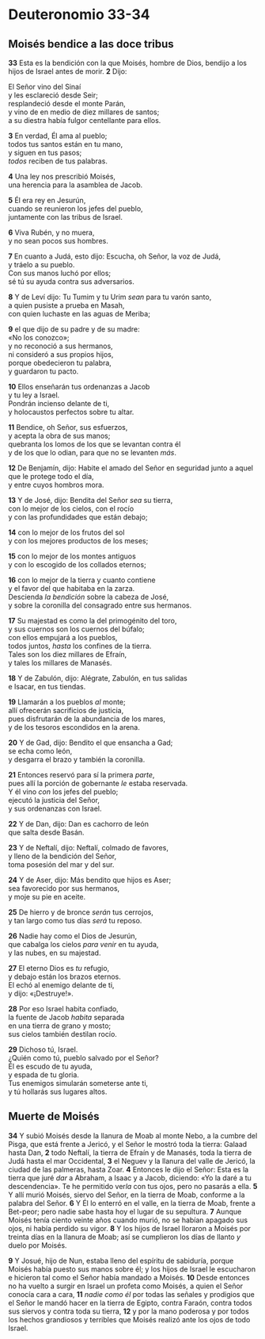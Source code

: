 # Deuteronomio 33-34

## **Moisés bendice a las doce tribus**

**33** Esta es la bendición con la que Moisés, hombre de Dios, bendijo a los hijos de Israel antes de morir. **2** Dijo:

El Señor vino del Sinaí  
y les esclareció desde Seir;  
resplandeció desde el monte Parán,  
y vino de en medio de diez millares de santos;  
a su diestra había fulgor centellante para ellos.

**3** En verdad, Él ama al pueblo;  
todos tus santos están en tu mano,  
y siguen en tus pasos;  
*todos* reciben de tus palabras.

**4** Una ley nos prescribió Moisés,  
una herencia para la asamblea de Jacob.

**5** Él era rey en Jesurún,  
cuando se reunieron los jefes del pueblo,  
juntamente con las tribus de Israel.

**6** Viva Rubén, y no muera,  
y no sean pocos sus hombres.

**7** En cuanto a Judá, esto dijo:
Escucha, oh Señor, la voz de Judá,  
y tráelo a su pueblo.  
Con sus manos luchó por ellos;  
sé tú su ayuda contra sus adversarios.

**8** Y de Leví dijo:
Tu Tumim y tu Urim *sean* para tu varón santo,  
a quien pusiste a prueba en Masah,  
con quien luchaste en las aguas de Meriba;

**9** el que dijo de su padre y de su madre:  
«No los conozco»;  
y no reconoció a sus hermanos,  
ni consideró a sus propios hijos,  
porque obedecieron tu palabra,  
y guardaron tu pacto.

**10** Ellos enseñarán tus ordenanzas a Jacob  
y tu ley a Israel.  
Pondrán incienso delante de ti,  
y holocaustos perfectos sobre tu altar.

**11** Bendice, oh Señor, sus esfuerzos,  
y acepta la obra de sus manos;  
quebranta los lomos de los que se levantan contra él  
y de los que lo odian, para que no se levanten *más*.

**12** De Benjamín, dijo:
Habite el amado del Señor en seguridad junto a aquel  
que le protege todo el día,  
y entre cuyos hombros mora.

**13** Y de José, dijo:
Bendita del Señor *sea* su tierra,  
con lo mejor de los cielos, con el rocío  
y con las profundidades que están debajo;

**14** con lo mejor de los frutos del sol  
y con los mejores productos de los meses;

**15** con lo mejor de los montes antiguos  
y con lo escogido de los collados eternos;

**16** con lo mejor de la tierra y cuanto contiene  
y el favor del que habitaba en la zarza.  
Descienda *la bendición* sobre la cabeza de José,  
y sobre la coronilla del consagrado entre sus hermanos.

**17** Su majestad es como la del primogénito del toro,  
y sus cuernos son los cuernos del búfalo;  
con ellos empujará a los pueblos,  
todos juntos, *hasta* los confines de la tierra.  
Tales son los diez millares de Efraín,  
y tales los millares de Manasés.

**18** Y de Zabulón, dijo:
Alégrate, Zabulón, en tus salidas  
e Isacar, en tus tiendas.

**19** Llamarán a los pueblos *al* monte;  
allí ofrecerán sacrificios de justicia,  
pues disfrutarán de la abundancia de los mares,  
y de los tesoros escondidos en la arena.

**20** Y de Gad, dijo:
Bendito el que ensancha a Gad;  
se echa como león,  
y desgarra el brazo y también la coronilla.

**21** Entonces reservó para sí la primera *parte*,  
pues allí la porción de gobernante *le* estaba reservada.  
Y él vino *con* los jefes del pueblo;  
ejecutó la justicia del Señor,  
y sus ordenanzas con Israel.

**22** Y de Dan, dijo:
Dan es cachorro de león  
que salta desde Basán.

**23** Y de Neftalí, dijo:
Neftalí, colmado de favores,  
y lleno de la bendición del Señor,  
toma posesión del mar y del sur.

**24** Y de Aser, dijo: 
Más bendito que hijos es Aser;  
sea favorecido por sus hermanos,  
y moje su pie en aceite.

**25** De hierro y de bronce *serán* tus cerrojos,  
y tan largo como tus días *será* tu reposo.

**26** Nadie hay como el Dios de Jesurún,  
que cabalga los cielos *para venir* en tu ayuda,  
y las nubes, en su majestad.

**27** El eterno Dios es *tu* refugio,  
y debajo están los brazos eternos.  
El echó al enemigo delante de ti,  
y dijo: «¡Destruye\!».

**28** Por eso Israel habita confiado,  
la fuente de Jacob *habita* separada  
en una tierra de grano y mosto;  
sus cielos también destilan rocío.

**29** Dichoso tú, Israel.  
¿Quién como tú, pueblo salvado por el Señor?  
Él es escudo de tu ayuda,  
y espada de tu gloria.  
Tus enemigos simularán someterse ante ti,  
y tú hollarás sus lugares altos.

## **Muerte de Moisés**

**34** Y subió Moisés desde la llanura de Moab al monte Nebo, a la cumbre del Pisga, que está frente a Jericó, y el Señor le mostró toda la tierra: Galaad hasta Dan, **2** todo Neftalí, la tierra de Efraín y de Manasés, toda la tierra de Judá hasta el mar Occidental, **3** el Neguev y la llanura del valle de Jericó, la ciudad de las palmeras, hasta Zoar. **4** Entonces le dijo el Señor: Esta es la tierra que juré *dar* a Abraham, a Isaac y a Jacob, diciendo: «Yo la daré a tu descendencia». Te he permitido ver*la* con tus ojos, pero no pasarás a ella. **5** Y allí murió Moisés, siervo del Señor, en la tierra de Moab, conforme a la palabra del Señor. **6** Y Él lo enterró en el valle, en la tierra de Moab, frente a Bet-peor; pero nadie sabe hasta hoy el lugar de su sepultura. **7** Aunque Moisés tenía ciento veinte años cuando murió, no se habían apagado sus ojos, ni había perdido su vigor. **8** Y los hijos de Israel lloraron a Moisés por treinta días en la llanura de Moab; así se cumplieron los días de llanto *y* duelo por Moisés.

**9** Y Josué, hijo de Nun, estaba lleno del espíritu de sabiduría, porque Moisés había puesto sus manos sobre él; y los hijos de Israel le escucharon e hicieron tal como el Señor había mandado a Moisés. **10** Desde entonces no ha vuelto a surgir en Israel un profeta como Moisés, a quien el Señor conocía cara a cara, **11** *nadie como él* por todas las señales y prodigios que el Señor le mandó hacer en la tierra de Egipto, contra Faraón, contra todos sus siervos y contra toda su tierra, **12** y por la mano poderosa y por todos los hechos grandiosos y terribles que Moisés realizó ante los ojos de todo Israel.

